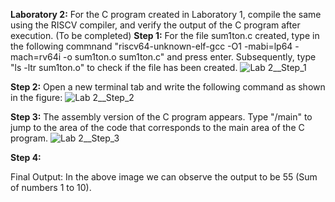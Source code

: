 **Laboratory 2:** For the C program created in Laboratory 1, compile the same using the RISCV compiler, and verify the output of the C program after execution.
(To be completed)
**Step 1:** For the file sum1ton.c created, type in the following commnand "riscv64-unknown-elf-gcc -O1 -mabi=lp64 -mach=rv64i -o sum1ton.o sum1ton.c" and press enter.
Subsequently, type "ls -ltr sum1ton.o" to check if the file has been created.
![Lab 2__Step_1](https://github.com/user-attachments/assets/b4bbf159-b1d6-4649-85ab-8ee0a0a750c9)

**Step 2:** Open a new terminal tab and write the following command as shown in the figure: 
![Lab 2__Step_2](https://github.com/user-attachments/assets/dc4fafbc-251d-4427-a7de-30b8a4117bb4)


**Step 3:** The assembly version of the C program appears. Type "/main" to jump to the area of the code that corresponds to the main area of the C program.
![Lab 2__Step_3](https://github.com/user-attachments/assets/5431b935-a7dd-48bb-9d39-66f73be05c1a)

**Step 4:**

Final Output: In the above image we can observe the output to be 55 (Sum of numbers 1 to 10).
